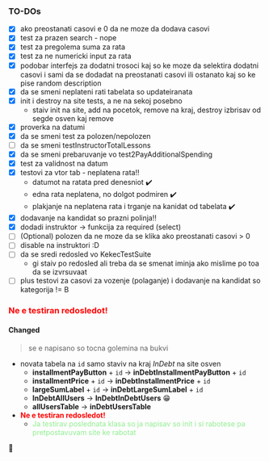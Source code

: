 ### TO-DOs

- [x] ako preostanati casovi e 0 da ne moze da dodava casovi
- [x] test za prazen search - nope 
- [x] test za pregolema suma za rata
- [x] test za ne numericki input za rata
- [x] podobar interfejs za dodatni trosoci kaj so ke moze da selektira dodatni casovi i sami da se dodadat na preostanati casovi ili ostanato kaj so ke pise random description
- [x] da se smeni neplateni rati tabelata so updateiranata
- [x] init i destroy na site tests, a ne na sekoj posebno
    * staiv init na site, add na pocetok, remove na kraj, destroy izbrisav od segde osven kaj remove
- [x] proverka na datumi
- [x] da se smeni test za polozen/nepolozen
- [ ] da se smeni testInstructorTotalLessons 
- [x] da se smeni prebaruvanje vo test2PayAdditionalSpending
- [x] test za validnost na datum
- [x] testovi za vtor tab - neplatena rata!! 
    * datumot na ratata pred denesniot  :heavy_check_mark:
    * edna rata neplatena, no dolgot podmiren :heavy_check_mark:
    * plakjanje na neplatena rata i trganje na kanidat od tabelata :heavy_check_mark:
- [x] dodavanje na kandidat so prazni polinja!!
- [x] dodadi instruktor -> funkcija za required (select)
- [ ] \(Optional) polozen da ne moze da se klika ako preostanati casovi > 0
- [ ] disable na instruktori :D 
- [ ] da se sredi redosled vo KekecTestSuite 
    * gi staiv po redosled ali treba da se smenat iminja ako mislime po toa da se izvrsuvaat
- [ ] plus testovi za casovi za vozenje (polaganje) i dodavanje na kandidat so kategorija != B

<h3 style = "color:red">Ne e testiran redosledot!</h3>

#### Changed 
> se e napisano so tocna golemina na bukvi
- novata tabela na ```id``` samo staviv na kraj *InDebt* na site osven 
    * **installmentPayButton** + ```id``` &rarr; **inDebtInstallmentPayButton** + ```id```
    * **installmentPrice** + ```id``` &rarr; **inDebtInstallmentPrice** + ```id```
    * **largeSumLabel** + ```id``` &rarr; **inDebtLargeSumLabel** + ```id```
    * **InDebtAllUsers** &rarr; **InDebtInDebtUsers** :grin: 
    * **allUsersTable** &rarr; **inDebtUsersTable**
- <span style="color:red">**Ne e testiran redosledot!**</span>
    * <span style="color:lightgreen">Ja testirav poslednata klasa so ja napisav so init i si rabotese pa pretpostavuvam site ke rabotat</span>
    
:blue_heart:
